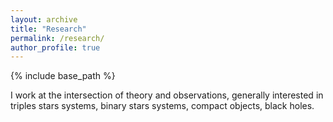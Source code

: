 ```yaml
---
layout: archive
title: "Research"
permalink: /research/
author_profile: true
---
```


{% include base_path %}

I work at the intersection of theory and observations, generally interested in triples stars systems, binary stars systems, compact objects, black holes.
